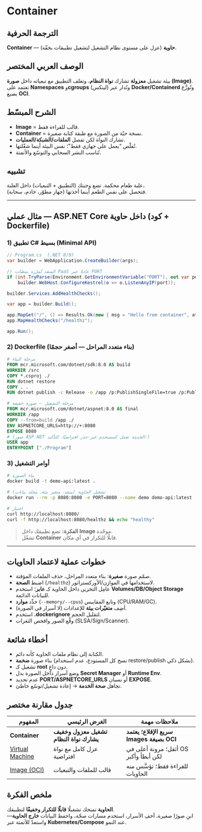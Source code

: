 # **Container**

## الترجمة الحرفية  
**Container** — **حاوية** (عزل على مستوى نظام التشغيل لتشغيل تطبيقات بخفّة).

## الوصف العربي المختصر  
بيئة تشغيل **معزولة** تشارك **نواة النظام**، وتغلف التطبيق مع تبعياته داخل **صورة (Image)**.  
تعتمد على **Namespaces** و**cgroups** (لينكس) وتُدار عبر **Docker/Containerd** وتُوزَّع بصيغ **OCI**.

## الشرح المبسّط  
- **Image** = قالب للقراءة فقط.  
- **Container** = نسخة حيّة من الصورة مع طبقة كتابة صغيرة.  
- تشارك النواة لكن تفصل **الملفات/الشبكة/العمليات**.  
- تُقلّص “يعمل على جهازي فقط”؛ نفس البيئة أينما شغّلتها.  
- تُناسب النشر السحابي والتوسّع والأتمتة.

## تشبيه  
علبة طعام محكمة. تضع وجبتك (التطبيق + التبعيات) داخل العلبة،  
فتحصل على نفس الطعم أينما أخذتها (جهاز مطوّر، خادم، سحابة).

---

## مثال عملي — **ASP.NET Core** داخل حاوية (كود + Dockerfile)

### 1) تطبيق C# بسيط (Minimal API)
```csharp
// Program.cs  (.NET 8/9)
var builder = WebApplication.CreateBuilder(args);

// المنفذ تُمرّره منصّات PaaS عادةً عبر PORT
if (int.TryParse(Environment.GetEnvironmentVariable("PORT"), out var port))
    builder.WebHost.ConfigureKestrel(o => o.ListenAnyIP(port));

builder.Services.AddHealthChecks();

var app = builder.Build();

app.MapGet("/", () => Results.Ok(new { msg = "Hello from container", at = DateTime.UtcNow }));
app.MapHealthChecks("/healthz");

app.Run();
```

### 2) Dockerfile (بناء متعدد المراحل — أصغر حجمًا)
```dockerfile
# مرحلة البناء
FROM mcr.microsoft.com/dotnet/sdk:8.0 AS build
WORKDIR /src
COPY *.csproj ./
RUN dotnet restore
COPY . .
RUN dotnet publish -c Release -o /app /p:PublishSingleFile=true /p:PublishTrimmed=true

# مرحلة التشغيل — صورة خفيفة
FROM mcr.microsoft.com/dotnet/aspnet:8.0 AS final
WORKDIR /app
COPY --from=build /app ./
ENV ASPNETCORE_URLS=http://+:8080
EXPOSE 8080
# (صور ASP.NET الحديثة تعمل كمستخدم غير-جذر افتراضيًا، للتأكيد:)
USER app
ENTRYPOINT ["./Program"]
```

### 3) أوامر التشغيل
```bash
# بناء الصورة
docker build -t demo-api:latest .

# تشغيل الحاوية (منفذ، متغير بيئة، مجلد بيانات)
docker run --rm -p 8080:8080 -e PORT=8080 --name demo demo-api:latest

# اختبار
curl http://localhost:8080/
curl -f http://localhost:8080/healthz && echo "healthy"
```

> **الفكرة:** تضع تطبيقك داخل **Image** موحّدة.  
> تشغّل **Container** قابلًا للتكرار في أي مكان.

---

## خطوات عملية لاعتماد الحاويات
- صمّم صورة **صغيرة**: بناء متعدد المراحل، حذف الملفات المؤقتة.  
- اضبط **الصحة** (`/healthz`) لاستخدامها في الموازِن/الأوركستراتور.  
- عامِل التخزين داخل الحاوية كـ **عابر**؛ استخدم **Volumes/DB/Object Storage** للبيانات الدائمة.  
- حدِّد **موارد** (`--memory/--cpus`) وتابع المقاييس (CPU/RAM/GC).  
- أضِف **متغيّرات بيئة** للإعدادات (لا أسرار في الصورة).  
- استخدم **.dockerignore** لتقليل الحجم.  
- وقِّع الصور وافحص الثغرات (SLSA/Sign/Scanner).

## أخطاء شائعة
- الكتابة إلى نظام ملفات الحاوية كأنه دائم.  
- بناء صورة **ضخمة** (نسخ كل المستودع، عدم استخدام restore/publish بشكل ذكي).  
- تشغيل كـ **root** دون داعٍ.  
- وضع أسرار داخل الصورة بدل **Secret Manager** أو **Runtime Env**.  
- عدم تحديد **PORT/ASPNETCORE_URLS** أو نسيان **EXPOSE**.  
- تجاهل **صحة الخدمة** → إعادة تشغيل/توسّع خاطئ.

## جدول مقارنة مختصر

| المفهوم | الغرض الرئيسي | ملاحظات مهمة |
|---|---|---|
| **Container** | **تشغيل معزول وخفيف يشارك نواة النظام** | **سريع الإقلاع؛ يعتمد Images بصيغة OCI** |
| [Virtual Machine](virtual-machine.md) | عزل كامل مع نواة افتراضية | أثقل؛ مرونة أعلى في OS لكن أبطأ وأكبر |
| [Image (OCI)](image-oci.md) | قالب للملفات والتبعيات | للقراءة فقط؛ تؤسَّس منه الحاويات |

## ملخص الفكرة  
**الحاوية** تمنحك تشغيلًا **قابلًا للتكرار وخفيفًا** لتطبيقك.  
ابنِ صورًا صغيرة، أخفِ الأسرار، استخدم مسارات صحّة، واحفظ البيانات **خارج الحاوية**—واستعدّ للأتمتة عبر **Kubernetes/Compose** عند النمو.
